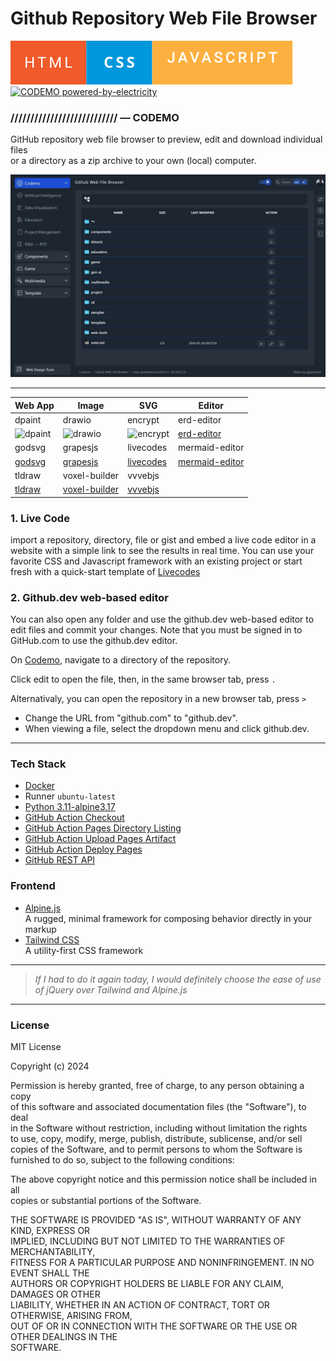 # Github Repository Web File Browser


[![HTML CSS JS](html-css-javascript.svg)](https://github.com/gigamaster/codemo) [![CODEMO powered-by-electricity](http://ForTheBadge.com/images/badges/powered-by-electricity.svg)](https://github.com/gigamaster/codemo)  


### /////////////////////////// — CODEMO

GitHub repository web file browser to preview, edit and download individual files   
or a directory as a zip archive to your own (local) computer.


[![HCodemo Screenshot](codemo-screen.jpg)](https://gigamaster.github.io/codemo/)


  
--- 


| Web App | Image | SVG | Editor | 
| ------------- | ------------- | ------------- | ------------- |
| dpaint  | drawio | encrypt  | erd-editor |
| ![dpaint]([dpaint]) | ![drawio]([drawio]) | ![encrypt]([encrypt]) | [erd-editor][erd-editor] |
| godsvg | grapesjs | livecodes | mermaid-editor |
| [godsvg][godsvg] | [grapesjs][grapesjs] | [livecodes][livecodes] | [mermaid-editor][mermaid-editor] |
| tldraw | voxel-builder | vvvebjs |  |
| [tldraw][tldraw] | [voxel-builder][voxel-builder] | [vvvebjs][vvvebjs] |  |


### 1. Live Code

import a repository, directory, file or gist and embed a live code editor in a website with a simple link to see the results in real time. You can use your favorite CSS and Javascript framework with an existing project or start fresh with a quick-start template of [Livecodes](https://gigamaster.github.io/livecodes/)  

### 2. Github.dev web-based editor

You can also open any folder and use the github.dev web-based editor to edit files and commit your changes. Note that you must be signed in to GitHub.com to use the github.dev editor.

On [Codemo](https://gigamaster.github.io/codemo/), navigate to a directory of the repository.   

Click edit to open the file, then, in the same browser tab, press `.` 

Alternativaly, you can open the repository in a new browser tab, press `>`

- Change the URL from "github.com" to "github.dev".
- When viewing a file, select the  dropdown menu and click github.dev.

--- 

### Tech Stack

- [Docker](https://www.docker.com/) 
- Runner `ubuntu-latest` 
- [Python 3.11-alpine3.17](https://www.python.org/)  
- [GitHub Action Checkout](https://github.com/actions/checkout)
- [GitHub Action Pages Directory Listing](https://github.com/jayanta525/github-pages-directory-listing)
- [GitHub Action Upload Pages Artifact](https://github.com/actions/upload-pages-artifact)
- [GitHub Action Deploy Pages](https://github.com/actions/deploy-pages)
- [GitHub REST API](https://docs.github.com/en/rest?apiVersion=2022-11-28)

### Frontend 

- [Alpine.js](https://alpinejs.dev)   
  A rugged, minimal framework for composing behavior directly in your markup
- [Tailwind CSS](https://tailwindcss.com/)   
  A utility-first CSS framework
   
---


  > 
  > _If I had to do it again today, I would definitely choose the ease of use of jQuery over Tailwind and Alpine.js_
  >


--- 

### License

MIT License

Copyright (c) 2024

Permission is hereby granted, free of charge, to any person obtaining a copy   
of this software and associated documentation files (the "Software"), to deal   
in the Software without restriction, including without limitation the rights   
to use, copy, modify, merge, publish, distribute, sublicense, and/or sell   
copies of the Software, and to permit persons to whom the Software is   
furnished to do so, subject to the following conditions:   
   
The above copyright notice and this permission notice shall be included in all   
copies or substantial portions of the Software.   

THE SOFTWARE IS PROVIDED "AS IS", WITHOUT WARRANTY OF ANY KIND, EXPRESS OR   
IMPLIED, INCLUDING BUT NOT LIMITED TO THE WARRANTIES OF MERCHANTABILITY,   
FITNESS FOR A PARTICULAR PURPOSE AND NONINFRINGEMENT. IN NO EVENT SHALL THE   
AUTHORS OR COPYRIGHT HOLDERS BE LIABLE FOR ANY CLAIM, DAMAGES OR OTHER   
LIABILITY, WHETHER IN AN ACTION OF CONTRACT, TORT OR OTHERWISE, ARISING FROM,   
OUT OF OR IN CONNECTION WITH THE SOFTWARE OR THE USE OR OTHER DEALINGS IN THE   
SOFTWARE.   

[web]: https://gigamaster.github.io/codemo/web-app/
[dpaint]: https://gigamaster.github.io/codemo/web-app/
[drawio]: https://gigamaster.github.io/codemo/web-app/
[encrypt]: https://gigamaster.github.io/codemo/web-app/
[erd-editor]: https://gigamaster.github.io/codemo/web-app/
[godsvg]: https://gigamaster.github.io/codemo/web-app/
[grapesjs]: https://gigamaster.github.io/codemo/web-app/
[livecodes]: https://gigamaster.github.io/codemo/web-app/
[mermaid-editor]: https://gigamaster.github.io/codemo/web-app/
[tldraw]: https://gigamaster.github.io/codemo/web-app/
[voxel-builder]: https://gigamaster.github.io/codemo/web-app/
[vvvebjs]: https://gigamaster.github.io/codemo/web-app/
